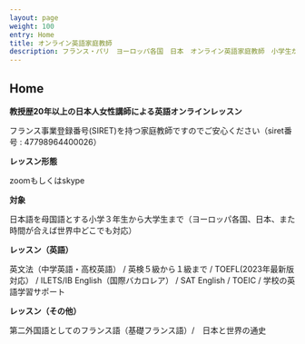 ```yaml
---
layout: page
weight: 100
entry: Home
title: オンライン英語家庭教師
description: フランス・パリ　ヨーロッパ各国　日本　オンライン英語家庭教師　小学生から大学生までの英語レッスン　英文法　英語エッセイ　英検　TOEFL　IB　SAT　IELTS　TOEIC
---
```


## Home

**教授歴20年以上の日本人女性講師による英語オンラインレッスン**

フランス事業登録番号(SIRET)を持つ家庭教師ですのでご安心ください（siret番号 : 47798964400026）

**レッスン形態**

zoomもしくはskype

**対象**

日本語を母国語とする小学３年生から大学生まで（ヨーロッパ各国、日本、また時間が合えば世界中どこでも対応）

**レッスン（英語）**

英文法（中学英語・高校英語） / 英検５級から１級まで / TOEFL(2023年最新版対応） / ILETS/IB English（国際バカロレア） / SAT  English / TOEIC / 学校の英語学習サポート

**レッスン（その他）**

第二外国語としてのフランス語（基礎フランス語）/　日本と世界の通史

